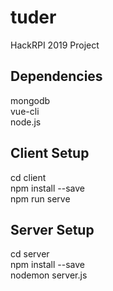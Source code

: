 # tuder
HackRPI 2019 Project

## Dependencies
mongodb  
vue-cli  
node.js  
## Client Setup
cd client  
npm install --save  
npm run serve  
## Server Setup
cd server  
npm install --save  
nodemon server.js  
